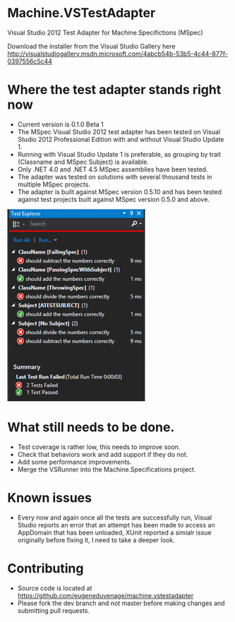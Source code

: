 Machine.VSTestAdapter
=====================

Visual Studio 2012 Test Adapter for Machine.Specifictions (MSpec)

Download the installer from the Visual Studio Gallery here http://visualstudiogallery.msdn.microsoft.com/4abcb54b-53b5-4c44-877f-0397556c5c44


# Where the test adapter stands right now
* Current version is 0.1.0 Beta 1
* The MSpec Visual Studio 2012 test adapter has been tested on Visual Studio 2012 Professional Edition with and without Visual Studio Update 1.
* Running with Visual Studio Update 1 is preferable, as grouping by trait (Classname and MSpec Subject) is available.
* Only .NET 4.0 and .NET 4.5 MSpec assemblies have been tested.
* The adapter was tested on solutions with several thousand tests in multiple MSpec projects.
* The adapter is built against MSpec version 0.5.10 and has been tested against test projects built against MSpec version 0.5.0 and above.

![Alt text](./misc/TestWindowScreenShot.png "Screenshot")

# What still needs to be done.
* Test coverage is rather low, this needs to improve soon.
* Check that behaviors work and add support if they do not.
* Add some performance improvements.
* Merge the VSRunner into the Machine.Specifications project.

# Known issues
* Every now and again once all the tests are successfully run, Visual Studio reports an error that an attempt has been made to access an AppDomain that has been unloaded, XUnit reported a simialr issue originally before fixing it, I need to take a deeper look.

# Contributing
* Source code is located at https://github.com/eugeneduvenage/machine.vstestadapter
* Please fork the dev branch and not master before making changes and submitting pull requests.
